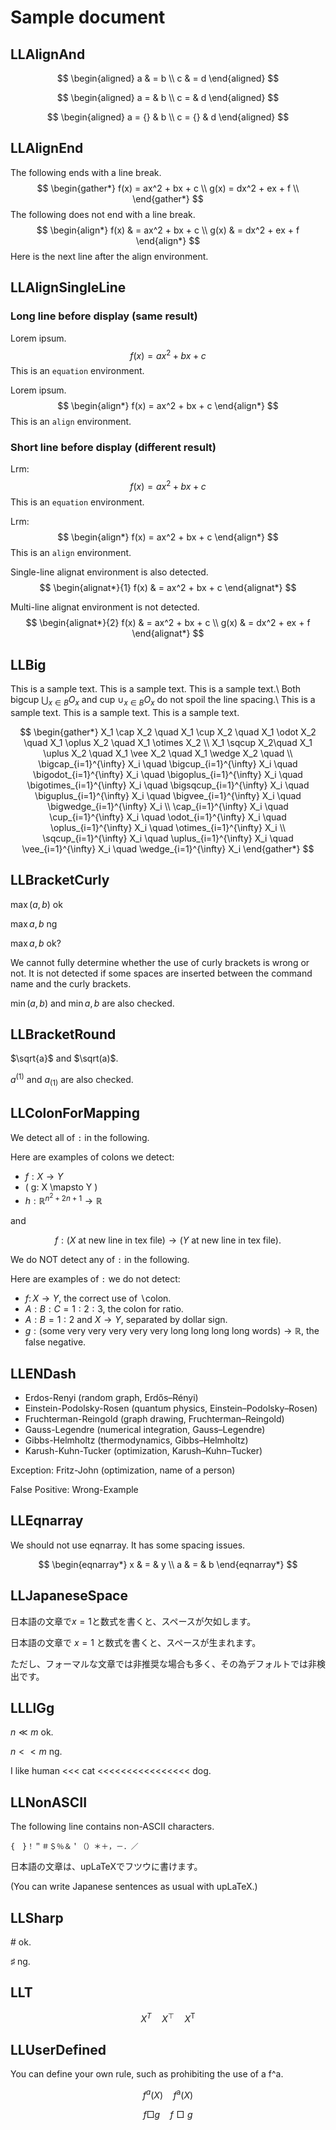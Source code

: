 # Sample document

## LLAlignAnd

$$
\begin{aligned}
    a & = b \\
    c & = d
\end{aligned}
$$

$$
\begin{aligned}
    a = & b \\
    c = & d
\end{aligned}
$$

$$
\begin{aligned}
    a = {} & b \\
    c = {} & d
\end{aligned}
$$

## LLAlignEnd

The following ends with a line break.
$$
\begin{gather*}
  f(x) = ax^2 + bx + c \\
  g(x) = dx^2 + ex + f \\
\end{gather*}
$$
The following does not end with a line break.
$$
\begin{align*}
  f(x) & = ax^2 + bx + c \\
  g(x) & = dx^2 + ex + f
\end{align*}
$$
Here is the next line after the align environment.

## LLAlignSingleLine

### Long line before display (same result)

Lorem ipsum.
$$
\begin{equation*}
    f(x) = ax^2 + bx + c
\end{equation*}
$$
This is an `equation` environment.

Lorem ipsum.
$$
\begin{align*}
f(x) = ax^2 + bx + c
\end{align*}
$$
This is an `align` environment.

### Short line before display (different result)

Lrm:
$$
\begin{equation*}
    f(x) = ax^2 + bx + c
\end{equation*}
$$
This is an `equation` environment.

Lrm:
$$
\begin{align*}
    f(x) = ax^2 + bx + c
\end{align*}
$$
This is an `align` environment.

Single-line alignat environment is also detected.
$$
\begin{alignat*}{1}
    f(x) & = ax^2 + bx + c
\end{alignat*}
$$

Multi-line alignat environment is not detected.
$$
\begin{alignat*}{2}
    f(x) & = ax^2 + bx + c \\
    g(x) & = dx^2 + ex + f
\end{alignat*}
$$

## LLBig

This is a sample text.
This is a sample text.
This is a sample text.\\
Both
bigcup $\bigcup_{x \in B} O_x$ and
cup $\cup_{x \in B} O_x$ do not spoil the line spacing.\\
This is a sample text.
This is a sample text.
This is a sample text.

$$
\begin{gather*}
 X_1 \cap X_2 \quad
 X_1 \cup X_2 \quad
 X_1 \odot X_2 \quad
 X_1 \oplus X_2 \quad
 X_1 \otimes X_2 \\
 X_1 \sqcup X_2\quad
 X_1 \uplus X_2 \quad
 X_1 \vee X_2 \quad
 X_1 \wedge X_2 \quad \\
 \bigcap_{i=1}^{\infty} X_i \quad
 \bigcup_{i=1}^{\infty} X_i \quad
 \bigodot_{i=1}^{\infty} X_i \quad
 \bigoplus_{i=1}^{\infty} X_i \quad
 \bigotimes_{i=1}^{\infty} X_i \quad
 \bigsqcup_{i=1}^{\infty} X_i \quad
 \biguplus_{i=1}^{\infty} X_i \quad
 \bigvee_{i=1}^{\infty} X_i \quad
 \bigwedge_{i=1}^{\infty} X_i \\
 \cap_{i=1}^{\infty} X_i \quad
 \cup_{i=1}^{\infty} X_i \quad
 \odot_{i=1}^{\infty} X_i \quad
 \oplus_{i=1}^{\infty} X_i \quad
 \otimes_{i=1}^{\infty} X_i \\
 \sqcup_{i=1}^{\infty} X_i \quad
 \uplus_{i=1}^{\infty} X_i \quad
 \vee_{i=1}^{\infty} X_i \quad
 \wedge_{i=1}^{\infty} X_i
\end{gather*}
$$

## LLBracketCurly

$\max(a,b)$ ok

$\max{a,b}$ ng

$\max {a,b}$ ok?

We cannot fully determine whether the use of curly brackets is wrong or not.
It is not detected if some spaces are inserted between the command name and the curly brackets.

$\min(a,b)$ and $\min{a,b}$ are also checked.

## LLBracketRound

$\sqrt{a}$ and $\sqrt(a)$.

$a^(1)$ and $a_(1)$ are also checked.

## LLColonForMapping

We detect all of `:` in the following.

Here are examples of colons we detect:

* $f:X \to Y$
* \( g: X \mapsto Y \)
* $h : \mathbb{R}^{n^2 + 2n + 1} \rightarrow \mathbb{R}$

and

$$
f:
(X \text{ at new line in tex file})
\to
(Y \text{ at new line in tex file}).
$$

We do NOT detect any of `:` in the following.

Here are examples of `:` we do not detect:

* $f\colon X \to Y$, the correct use of $\backslash$colon.
* $A:B:C = 1:2:3$, the colon for ratio.
* $A:B = 1:2$ and $X \to Y$, separated by dollar sign.
* $g: (\text{some very very very very very long long long long words}) \to \mathbb{R}$, the false negative.

## LLENDash

* Erdos-Renyi (random graph, Erdős–Rényi)
* Einstein-Podolsky-Rosen (quantum physics, Einstein–Podolsky–Rosen)
* Fruchterman-Reingold (graph drawing, Fruchterman–Reingold)
* Gauss-Legendre (numerical integration, Gauss–Legendre)
* Gibbs-Helmholtz (thermodynamics, Gibbs–Helmholtz)
* Karush-Kuhn-Tucker (optimization, Karush–Kuhn–Tucker)

Exception: Fritz-John (optimization, name of a person)

False Positive: Wrong-Example

## LLEqnarray

We should not use eqnarray. It has some spacing issues.

$$
\begin{eqnarray*}
    x & = & y \\
    a & = & b
\end{eqnarray*}
$$

## LLJapaneseSpace

日本語の文章で$x=1$と数式を書くと、スペースが欠如します。

日本語の文章で $x=1$ と数式を書くと、スペースが生まれます。

ただし、フォーマルな文章では非推奨な場合も多く、その為デフォルトでは非検出です。

## LLLlGg

$n \ll m$ ok.

$n << m$ ng.

I like human <<< cat <<<<<<<<<<<<<<<< dog.

## LLNonASCII

The following line contains non-ASCII characters.

    {　}！＂＃＄％＆＇（）＊＋，－．／

日本語の文章は、upLaTeXでフツウに書けます。

(You can write Japanese sentences as usual with upLaTeX.)

## LLSharp

$\#$ ok.

$\sharp$ ng.

## LLT

$$
\begin{equation*}
    X^T \quad X^\top \quad X^{\mathsf{T}}
\end{equation*}
$$

## LLUserDefined

You can define your own rule, such as prohibiting the use of a f^a.

$$
\begin{equation*}
    f^a(X) \quad f^{\mathrm{a}}(X)
\end{equation*}
$$

$$
\begin{equation*}
    f \Box g \quad f \mathrel{\Box} g
\end{equation*}
$$
